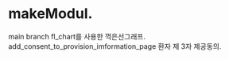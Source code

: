 # makeModul. 
main branch fl_chart를 사용한 꺽은선그래프. 
add_consent_to_provision_imformation_page 환자 제 3자 제공동의. 
